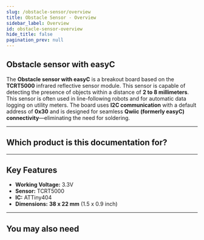 ```yaml
---
slug: /obstacle-sensor/overview
title: Obstacle Sensor - Overview
sidebar_label: Overview
id: obstacle-sensor-overview
hide_title: false
pagination_prev: null
---
```


## Obstacle sensor with easyC

The **Obstacle sensor with easyC** is a breakout board based on the **TCRT5000** infrared reflective sensor module. This sensor is capable of detecting the presence of objects within a distance of **2 to 8 millimeters**. This sensor is often used in line-following robots and for automatic data logging on utility meters. The board uses **I2C communication** with a default address of **0x30** and is designed for seamless **Qwiic (formerly easyC) connectivity**—eliminating the need for soldering.

<CenteredImage src="/img/obstacle-sensor/333004.jpg" alt="Obstacle sensor with easyC" caption="Obstacle sensor with easyC" />

---

## Which product is this documentation for?

<QuickLink 
  title="Obstacle sensor with easyC" 
  description="333004"
  url="https://soldered.com/product/obstacle-sensor-with-easyc/"
  image="/img/obstacle-sensor/333004.jpg" 
/>

---

## Key Features
- **Working Voltage:** 3.3V
- **Sensor:** TCRT5000
- **IC:** ATTiny404
- **Dimensions:** **38 x 22 mm** (1.5 x 0.9 inch)

---

## You may also need

<QuickLink 
  title="Qwiic cable" 
  description="Qwiic (formerly easyC) compatible cables with connectors on both ends, available in various lengths."
  url="https://soldered.com/product/easyc-cable/"
  image="/img/333311.webp" 
/>  